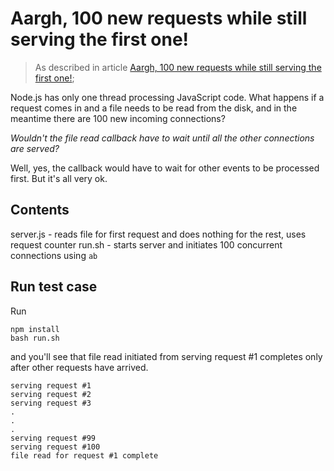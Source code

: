 # Aargh, 100 new requests while still serving the first one!

> As described in article [Aargh, 100 new requests while still serving the first one!](http://bytearcher.com/articles/100-new-requests-while-still-serving-the-first-one/);

Node.js has only one thread processing JavaScript code. What happens if a request comes in and a file needs to be read from the disk, and in the meantime there are 100 new incoming connections?

_Wouldn't the file read callback have to wait until all the other connections are served?_

Well, yes, the callback would have to wait for other events to be processed first. But it's all very ok.

## Contents

server.js - reads file for first request and does nothing for the rest, uses request counter
run.sh - starts server and initiates 100 concurrent connections using `ab`

## Run test case

Run

```
npm install
bash run.sh
```

and you'll see that file read initiated from serving request #1 completes only after other requests have arrived.


```
serving request #1
serving request #2
serving request #3
.
.
.
serving request #99
serving request #100
file read for request #1 complete

```
